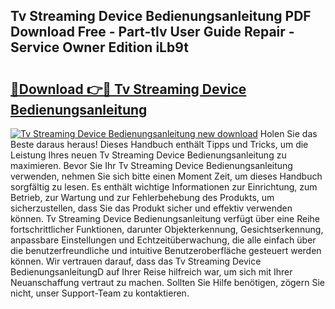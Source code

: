 ## Tv Streaming Device Bedienungsanleitung PDF Download Free - Part-tlv User Guide Repair - Service Owner Edition iLb9t

# <h2><a href="http://df3pxt.blite.top/?on=Tv+Streaming+Device+Bedienungsanleitung">🔗Download 👉🔴 Tv Streaming Device Bedienungsanleitung</a></h2>

[![Tv Streaming Device Bedienungsanleitung new download](https://i.imgur.com/lujVjoI.png)](http://df3pxt.blite.top/?on=Tv+Streaming+Device+Bedienungsanleitung)
Holen Sie das Beste daraus heraus! Dieses Handbuch enthält Tipps und Tricks, um die Leistung Ihres neuen Tv Streaming Device Bedienungsanleitung zu maximieren. Bevor Sie Ihr Tv Streaming Device Bedienungsanleitung verwenden, nehmen Sie sich bitte einen Moment Zeit, um dieses Handbuch sorgfältig zu lesen. Es enthält wichtige Informationen zur Einrichtung, zum Betrieb, zur Wartung und zur Fehlerbehebung des Produkts, um sicherzustellen, dass Sie das Produkt sicher und effektiv verwenden können. Tv Streaming Device Bedienungsanleitung verfügt über eine Reihe fortschrittlicher Funktionen, darunter Objekterkennung, Gesichtserkennung, anpassbare Einstellungen und Echtzeitüberwachung, die alle einfach über die benutzerfreundliche und intuitive Benutzeroberfläche gesteuert werden können. Wir vertrauen darauf, dass das Tv Streaming Device BedienungsanleitungD auf Ihrer Reise hilfreich war, um sich mit Ihrer Neuanschaffung vertraut zu machen. Sollten Sie Hilfe benötigen, zögern Sie nicht, unser Support-Team zu kontaktieren.
